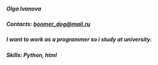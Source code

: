 ##### Olga Ivanova 
##### Contacts: boomer_dog@mail.ru 
##### I want to work as a programmer so i study at university.
##### Skills: Python, html
